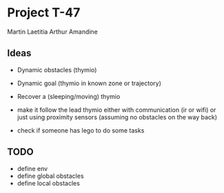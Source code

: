 # Project T-47

Martin 
Laetitia
Arthur
Amandine


## Ideas

- Dynamic obstacles (thymio)
- Dynamic goal (thymio in known zone or trajectory)

- Recover a (sleeping/moving) thymio
- make it follow the lead thymio either with communication (ir or wifi) or just using proximity sensors (assuming no obstacles on the way back)
- check if someone has lego to do some tasks

## TODO
- define env
- define global obstacles
- define local obstacles
